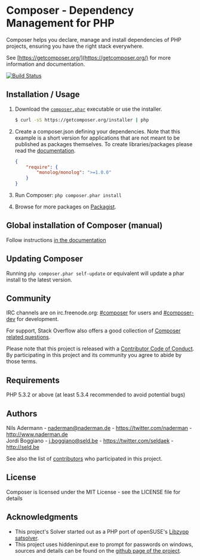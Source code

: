 Composer - Dependency Management for PHP
========================================

Composer helps you declare, manage and install dependencies of PHP projects, ensuring you have the right stack everywhere.

See [https://getcomposer.org/](https://getcomposer.org/) for more information and documentation.

[![Build Status](https://travis-ci.org/composer/composer.svg?branch=master)](https://travis-ci.org/composer/composer)

Installation / Usage
--------------------

1. Download the [`composer.phar`](https://getcomposer.org/composer.phar) executable or use the installer.

    ``` sh
    $ curl -sS https://getcomposer.org/installer | php
    ```

2. Create a composer.json defining your dependencies. Note that this example is
a short version for applications that are not meant to be published as packages
themselves. To create libraries/packages please read the
[documentation](https://getcomposer.org/doc/02-libraries.md).

    ``` json
    {
        "require": {
            "monolog/monolog": ">=1.0.0"
        }
    }
    ```

3. Run Composer: `php composer.phar install`
4. Browse for more packages on [Packagist](https://packagist.org).

Global installation of Composer (manual)
----------------------------------------

Follow instructions [in the documentation](https://getcomposer.org/doc/00-intro.md#globally)

Updating Composer
-----------------

Running `php composer.phar self-update` or equivalent will update a phar
install to the latest version.


Community
---------

IRC channels are on irc.freenode.org: [#composer](irc://irc.freenode.org/composer)
for users and [#composer-dev](irc://irc.freenode.org/composer-dev) for development.

For support, Stack Overflow also offers a good collection of
[Composer related questions](https://stackoverflow.com/questions/tagged/composer-php).

Please note that this project is released with a
[Contributor Code of Conduct](http://contributor-covenant.org/version/1/0/0/).
By participating in this project and its community you agree to abide by those terms.

Requirements
------------

PHP 5.3.2 or above (at least 5.3.4 recommended to avoid potential bugs)

Authors
-------

Nils Adermann - <naderman@naderman.de> - <https://twitter.com/naderman> - <http://www.naderman.de><br />
Jordi Boggiano - <j.boggiano@seld.be> - <https://twitter.com/seldaek> - <http://seld.be><br />

See also the list of [contributors](https://github.com/composer/composer/contributors) who participated in this project.

License
-------

Composer is licensed under the MIT License - see the LICENSE file for details

Acknowledgments
---------------

- This project's Solver started out as a PHP port of openSUSE's
  [Libzypp satsolver](https://en.opensuse.org/openSUSE:Libzypp_satsolver).
- This project uses hiddeninput.exe to prompt for passwords on windows, sources
  and details can be found on the [github page of the project](https://github.com/Seldaek/hidden-input).
